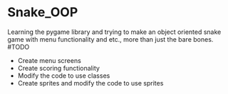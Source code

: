 # Snake_OOP
Learning the pygame library and trying to make an object oriented snake game with menu functionality and etc., more than just the bare bones.
#TODO
- Create menu screens
- Create scoring functionality
- Modify the code to use classes
- Create sprites and modify the code to use sprites
